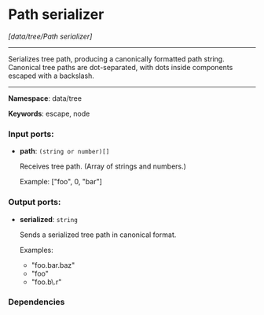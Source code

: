 # Path serializer

_[data/tree/Path serializer]_

---

Serializes tree path, producing a canonically formatted path string.
Canonical tree paths are dot-separated, with dots inside components escaped with a backslash.

---

__Namespace__: data/tree

__Keywords__: escape, node

### Input ports:

* __path__: ` (string or number)[] `

    Receives tree path. (Array of strings and numbers.)
    
    Example: ["foo", 0, "bar"]

### Output ports:

* __serialized__: ` string `

    Sends a serialized tree path in canonical format.
    
    Examples:
    * "foo.bar.baz"
    * "foo"
    * "foo.b\\.r"

### Dependencies




